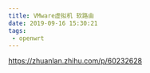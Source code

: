 ```yaml
---
title: VMware虚拟机 软路由
date: 2019-09-16 15:30:21
tags:
 - openwrt
---
```


https://zhuanlan.zhihu.com/p/60232628
